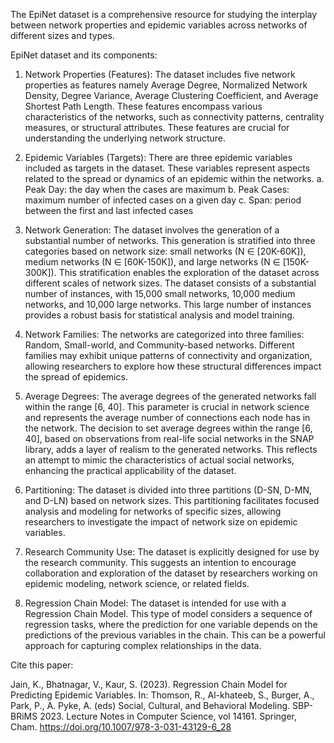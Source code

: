 The EpiNet dataset is a comprehensive resource for studying the interplay between network properties and epidemic variables across networks of different sizes and types. 

EpiNet dataset and its components:

1. Network Properties (Features): The dataset includes five network properties as features namely Average Degree, Normalized Network Density, Degree Variance, Average Clustering Coefficient, and Average Shortest Path Length. These features encompass various characteristics of the networks, such as connectivity patterns, centrality measures, or structural attributes. These features are crucial for understanding the underlying network structure.

2. Epidemic Variables (Targets): There are three epidemic variables included as targets in the dataset. These variables represent aspects related to the spread or dynamics of an epidemic within the networks.
   a. Peak Day: the day when the cases are maximum 
   b. Peak Cases: maximum number of infected cases on a given day
   c. Span: period between the first and last infected cases

3. Network Generation: The dataset involves the generation of a substantial number of networks. This generation is stratified into three categories based on network size: small networks (N ∈ [20K-60K]), medium networks (N ∈ [60K-150K]), and large networks (N ∈ [150K-300K]). This stratification enables the exploration of the dataset across different scales of network sizes. The dataset consists of a substantial number of instances, with 15,000 small networks, 10,000 medium networks, and 10,000 large networks. This large number of instances provides a robust basis for statistical analysis and model training.

4. Network Families: The networks are categorized into three families: Random, Small-world, and Community-based networks. Different families may exhibit unique patterns of connectivity and organization, allowing researchers to explore how these structural differences impact the spread of epidemics.

5. Average Degrees: The average degrees of the generated networks fall within the range [6, 40]. This parameter is crucial in network science and represents the average number of connections each node has in the network. The decision to set average degrees within the range [6, 40], based on observations from real-life social networks in the SNAP library, adds a layer of realism to the generated networks. This reflects an attempt to mimic the characteristics of actual social networks, enhancing the practical applicability of the dataset.

6. Partitioning: The dataset is divided into three partitions (D-SN, D-MN, and D-LN) based on network sizes. This partitioning facilitates focused analysis and modeling for networks of specific sizes, allowing researchers to investigate the impact of network size on epidemic variables.

7. Research Community Use: The dataset is explicitly designed for use by the research community. This suggests an intention to encourage collaboration and exploration of the dataset by researchers working on epidemic modeling, network science, or related fields.

8. Regression Chain Model: The dataset is intended for use with a Regression Chain Model. This type of model considers a sequence of regression tasks, where the prediction for one variable depends on the predictions of the previous variables in the chain. This can be a powerful approach for capturing complex relationships in the data.



Cite this paper:

Jain, K., Bhatnagar, V., Kaur, S. (2023). Regression Chain Model for Predicting Epidemic Variables. In: Thomson, R., Al-khateeb, S., Burger, A., Park, P., A. Pyke, A. (eds) Social, Cultural, and Behavioral Modeling. SBP-BRiMS 2023. Lecture Notes in Computer Science, vol 14161. Springer, Cham. https://doi.org/10.1007/978-3-031-43129-6_28
